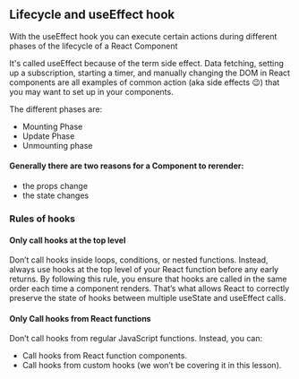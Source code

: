 ## Lifecycle and useEffect hook

With the useEffect hook you can execute certain actions during different phases of the lifecycle of a React Component 

It's called useEffect because of the term side effect. Data fetching, setting up a subscription, starting a timer, and manually changing the DOM in React components are all examples of common action (aka side effects :wink:) that you may want to set up in your components. 

The different phases are:

- Mounting Phase
- Update Phase
- Unmounting phase

#### Generally there are two reasons for a Component to rerender: 
- the props change
- the state changes


### Rules of hooks

####  Only call hooks at the top level
Don’t call hooks inside loops, conditions, or nested functions. Instead, always use hooks at the top level of your React function before any early returns. By following this rule, you ensure that hooks are called in the same order each time a component renders. That’s what allows React to correctly preserve the state of hooks between multiple useState and useEffect calls.

#### Only Call hooks from React functions
Don’t call hooks from regular JavaScript functions. Instead, you can:
- Call hooks from React function components.
- Call hooks from custom hooks (we won’t be covering it in this lesson).